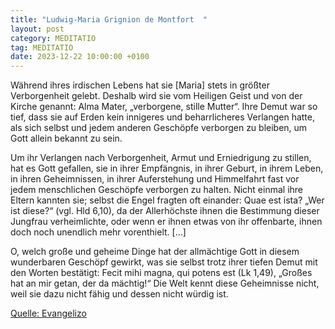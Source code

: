 ```yaml
---
title: "Ludwig-Maria Grignion de Montfort  "
layout: post
category: MEDITATIO
tag: MEDITATIO
date: 2023-12-22 10:00:00 +0100
---
```

Während ihres irdischen Lebens hat sie [Maria] stets in größter Verborgenheit gelebt. Deshalb wird sie vom Heiligen Geist und von der Kirche genannt: Alma Mater, „verborgene, stille Mutter“. Ihre Demut war so tief, dass sie auf Erden kein innigeres und beharrlicheres Verlangen hatte, als sich selbst und jedem anderen Geschöpfe verborgen zu bleiben, um Gott allein bekannt zu sein.<!--more-->

Um ihr Verlangen nach Verborgenheit, Armut und Erniedrigung zu stillen, hat es Gott gefallen, sie in ihrer Empfängnis, in ihrer Geburt, in ihrem Leben, in ihren Geheimnissen, in ihrer Auferstehung und Himmelfahrt fast vor jedem menschlichen Geschöpfe verborgen zu halten. Nicht einmal ihre Eltern kannten sie; selbst die Engel fragten oft einander: Quae est ista? „Wer ist diese?“ (vgl. Hld 6,10), da der Allerhöchste ihnen die Bestimmung dieser Jungfrau verheimlichte, oder wenn er ihnen etwas von ihr offenbarte, ihnen doch noch unendlich mehr vorenthielt. […]

O, welch große und geheime Dinge hat der allmächtige Gott in diesem wunderbaren Geschöpf gewirkt, was sie selbst trotz ihrer tiefen Demut mit den Worten bestätigt: Fecit mihi magna, qui potens est (Lk 1,49), „Großes hat an mir getan, der da mächtig!“ Die Welt kennt diese Geheimnisse nicht, weil sie dazu nicht fähig und dessen nicht würdig ist.



[Quelle: Evangelizo](https://evangeliumtagfuertag.org/DE/gospel)